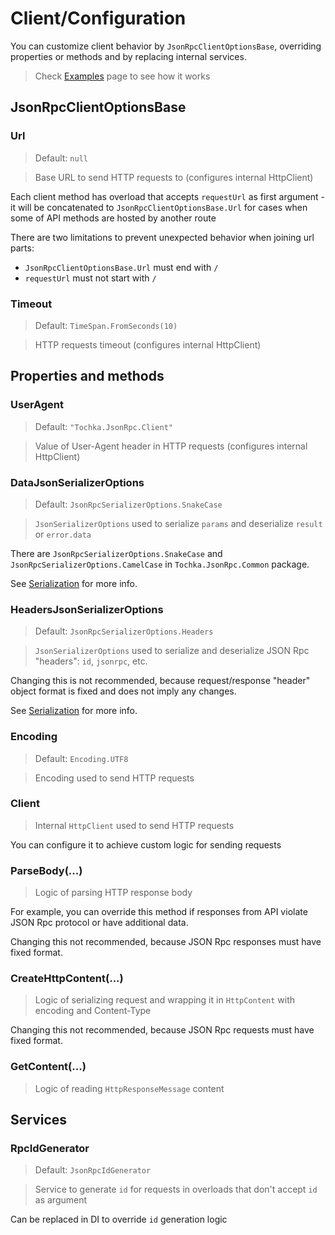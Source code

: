 # Client/Configuration

You can customize client behavior by `JsonRpcClientOptionsBase`, overriding properties or methods and by replacing internal services.

> Check [Examples](examples) page to see how it works

## JsonRpcClientOptionsBase

### Url

> Default: `null`

> Base URL to send HTTP requests to (configures internal HttpClient)

Each client method has overload that accepts `requestUrl` as first argument - it will be concatenated to `JsonRpcClientOptionsBase.Url` for cases when some of API methods are hosted by another route

There are two limitations to prevent unexpected behavior when joining url parts:
 - `JsonRpcClientOptionsBase.Url` must end with `/`
 - `requestUrl` must not start with `/`

### Timeout

> Default: `TimeSpan.FromSeconds(10)`

> HTTP requests timeout (configures internal HttpClient)

## Properties and methods

### UserAgent

> Default: `"Tochka.JsonRpc.Client"`

> Value of User-Agent header in HTTP requests (configures internal HttpClient)

### DataJsonSerializerOptions

> Default: `JsonRpcSerializerOptions.SnakeCase`

> `JsonSerializerOptions` used to serialize `params` and deserialize `result` or `error.data`

There are `JsonRpcSerializerOptions.SnakeCase` and `JsonRpcSerializerOptions.CamelCase` in `Tochka.JsonRpc.Common` package.

See [Serialization](serialization) for more info.

### HeadersJsonSerializerOptions

> Default: `JsonRpcSerializerOptions.Headers`

> `JsonSerializerOptions` used to serialize and deserialize JSON Rpc "headers": `id`, `jsonrpc`, etc.

Changing this is not recommended, because request/response "header" object format is fixed and does not imply any changes.

See [Serialization](serialization) for more info.

### Encoding

> Default: `Encoding.UTF8`

> Encoding used to send HTTP requests

### Client

> Internal `HttpClient` used to send HTTP requests

You can configure it to achieve custom logic for sending requests

### ParseBody(...)

> Logic of parsing HTTP response body

For example, you can override this method if responses from API violate JSON Rpc protocol or have additional data.

Changing this not recommended, because JSON Rpc responses must have fixed format.

### CreateHttpContent(...)

> Logic of serializing request and wrapping it in `HttpContent` with encoding and Content-Type

Changing this not recommended, because JSON Rpc requests must have fixed format.

### GetContent(...)

> Logic of reading `HttpResponseMessage` content

## Services

### RpcIdGenerator

> Default: `JsonRpcIdGenerator`

> Service to generate `id` for requests in overloads that don't accept `id` as argument

Can be replaced in DI to override `id` generation logic
